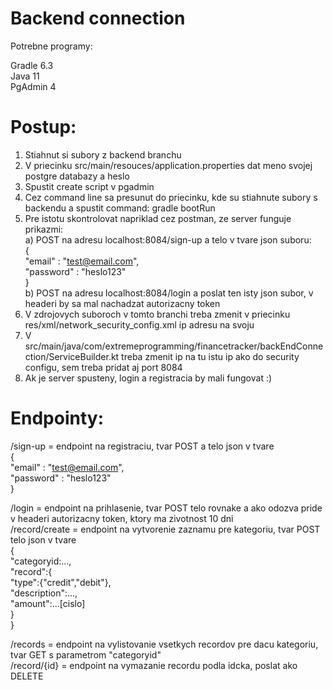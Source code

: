 # Backend connection

Potrebne programy:

Gradle 6.3 <br/>
Java 11 <br/> 
PgAdmin 4 <br/>

# Postup:

1. Stiahnut si subory z backend branchu
2. V priecinku src/main/resouces/application.properties dat meno svojej postgre databazy a heslo
3. Spustit create script v pgadmin
4. Cez command line sa presunut do priecinku, kde su stiahnute subory s backendu a spustit command: gradle bootRun
5. Pre istotu skontrolovat napriklad cez postman, ze server funguje prikazmi: <br/>
    a) POST na adresu localhost:8084/sign-up a telo v tvare json suboru:<br/>
      {<br/>
	      "email" : "test@email.com",<br/>
	      "password" : "heslo123"<br/>
      }<br/>
    b) POST na adresu localhost:8084/login a poslat ten isty json subor, v headeri by sa mal nachadzat autorizacny token<br/>
6. V zdrojovych suboroch v tomto branchi treba zmenit v priecinku res/xml/network_security_config.xml ip adresu na svoju
7. V src/main/java/com/extremeprogramming/financetracker/backEndConnection/ServiceBuilder.kt treba zmenit ip na tu istu ip ako do security configu, sem treba pridat aj port 8084
8. Ak je server spusteny, login a registracia by mali fungovat :)


# Endpointy:

/sign-up = endpoint na registraciu, tvar POST a telo json v tvare <br/>
{<br/>
	      "email" : "test@email.com",<br/>
	      "password" : "heslo123"<br/>
      }<br/>
      
/login = endpoint na prihlasenie, tvar POST telo rovnake a ako odozva pride v headeri autorizacny token, ktory ma zivotnost 10 dni<br/>
/record/create = endpoint na vytvorenie zaznamu pre kategoriu, tvar POST telo json v tvare <br/>
{<br/>
	"categoryid:...,<br/>
	"record":{<br/>
	"type":{"credit","debit"},<br/>
	"description":...,<br/>
	"amount":...[cislo]<br/>
	}<br/>
}<br/>
	
/records = endpoint na vylistovanie vsetkych recordov pre dacu kategoriu, tvar GET s parametrom "categoryid"<br/>
/record/{id} = endpoint na vymazanie recordu podla idcka, poslat ako DELETE
